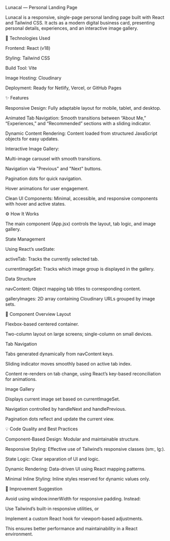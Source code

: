 Lunacal — Personal Landing Page

Lunacal is a responsive, single-page personal landing page built with React and Tailwind CSS. It acts as a modern digital business card, presenting personal details, experiences, and an interactive image gallery.

🧩 Technologies Used

Frontend: React (v18)

Styling: Tailwind CSS

Build Tool: Vite

Image Hosting: Cloudinary

Deployment: Ready for Netlify, Vercel, or GitHub Pages

✨ Features

Responsive Design: Fully adaptable layout for mobile, tablet, and desktop.

Animated Tab Navigation: Smooth transitions between “About Me,” “Experiences,” and “Recommended” sections with a sliding indicator.

Dynamic Content Rendering: Content loaded from structured JavaScript objects for easy updates.

Interactive Image Gallery:

Multi-image carousel with smooth transitions.

Navigation via "Previous" and "Next" buttons.

Pagination dots for quick navigation.

Hover animations for user engagement.

Clean UI Components: Minimal, accessible, and responsive components with hover and active states.

⚙️ How It Works

The main component (App.jsx) controls the layout, tab logic, and image gallery.

State Management

Using React’s useState:

activeTab: Tracks the currently selected tab.

currentImageSet: Tracks which image group is displayed in the gallery.

Data Structure

navContent: Object mapping tab titles to corresponding content.

galleryImages: 2D array containing Cloudinary URLs grouped by image sets.

🧱 Component Overview
Layout

Flexbox-based centered container.

Two-column layout on large screens; single-column on small devices.

Tab Navigation

Tabs generated dynamically from navContent keys.

Sliding indicator moves smoothly based on active tab index.

Content re-renders on tab change, using React’s key-based reconciliation for animations.

Image Gallery

Displays current image set based on currentImageSet.

Navigation controlled by handleNext and handlePrevious.

Pagination dots reflect and update the current view.

💡 Code Quality and Best Practices

Component-Based Design: Modular and maintainable structure.

Responsive Styling: Effective use of Tailwind’s responsive classes (sm:, lg:).

State Logic: Clear separation of UI and logic.

Dynamic Rendering: Data-driven UI using React mapping patterns.

Minimal Inline Styling: Inline styles reserved for dynamic values only.

🔧 Improvement Suggestion

Avoid using window.innerWidth for responsive padding. Instead:

Use Tailwind’s built-in responsive utilities, or

Implement a custom React hook for viewport-based adjustments.

This ensures better performance and maintainability in a React environment.